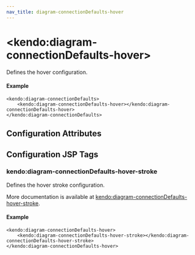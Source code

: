 ```yaml
---
nav_title: diagram-connectionDefaults-hover
---
```


# \<kendo:diagram-connectionDefaults-hover\>

Defines the hover configuration.

#### Example
    <kendo:diagram-connectionDefaults>
        <kendo:diagram-connectionDefaults-hover></kendo:diagram-connectionDefaults-hover>
    </kendo:diagram-connectionDefaults>

## Configuration Attributes


##  Configuration JSP Tags

### kendo:diagram-connectionDefaults-hover-stroke

Defines the hover stroke configuration.

More documentation is available at [kendo:diagram-connectionDefaults-hover-stroke](/kendo-ui/api/wrappers/jsp/diagram/connectiondefaults-hover-stroke).

#### Example

    <kendo:diagram-connectionDefaults-hover>
        <kendo:diagram-connectionDefaults-hover-stroke></kendo:diagram-connectionDefaults-hover-stroke>
    </kendo:diagram-connectionDefaults-hover>

